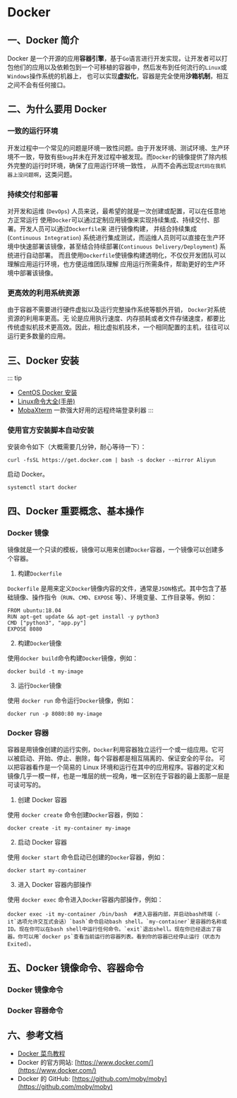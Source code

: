# Docker 

## 一、Docker 简介

Docker 是一个开源的应用**容器引擎**，基于`Go`语言进行开发实现，让开发者可以打包他们的应用以及依赖包到一个可移植的容器中，然后发布到任何流行的`Linux`或`Windows`操作系统的机器上，
也可以实现**虚拟化**，容器是完全使用**沙箱机制**，相互之间不会有任何接口。

## 二、为什么要用 Docker

### 一致的运行环境

开发过程中一个常见的问题是环境一致性问题。由于开发环境、测试环境、生产环境不一致，导致有些`bug`并未在开发过程中被发现。而`Docker`的镜像提供了除内核外完整的运行时环境，确保了应用运行环境一致性，
从而不会再出现`这代码在我机器上没问题啊`，这类问题。

### 持续交付和部署

对开发和运维 (`DevOps`) 人员来说，最希望的就是一次创建或配置，可以在任意地方正常运行 使用`Docker`可以通过定制应用镜像来实现持续集成、持续交付、部署。开发人员可以通过`Dockerfile`来 进行镜像构建，
并结合持续集成(`Continuous Integration`) 系统进行集成测试，而运维人员则可以直接在生产环境中快速部署该镜像，甚至结合持续部署(`Continuous Delivery/Deployment`) 系统进行自动部署。
而且使用`Dockerfile`使镜像构建透明化，不仅仅开发团队可以理解应用运行环境，也方便运维团队理解 应用运行所需条件，帮助更好的生产环境中部署该镜像。

### 更高效的利用系统资源

由于容器不需要进行硬件虚拟以及运行完整操作系统等额外开销， `Docker`对系统资源的利用率更高。无 论是应用执行速度、内存损耗或者文件存储速度，都要比传统虚拟机技术更高效。因此，相比虚拟机技术，一个相同配置的主机，往往可以运行更多数量的应用。

## 三、Docker 安装 

::: tip
- [CentOS Docker 安装](https://www.runoob.com/docker/centos-docker-install.html)
- [Linux命令大全(手册)](https://www.linuxcool.com/)
- [MobaXterm](https://mobaxterm.mobatek.net/) 一款强大好用的远程终端登录利器
  :::

### 使用官方安装脚本自动安装

安装命令如下（大概需要几分钟，耐心等待一下）：
```curl
curl -fsSL https://get.docker.com | bash -s docker --mirror Aliyun
```

启动 Docker。
```shell
systemctl start docker
```

## 四、Docker 重要概念、基本操作

### Docker 镜像

镜像就是一个只读的模板，镜像可以用来创建`Docker`容器，一个镜像可以创建多个容器。

1. 构建`Dockerfile`

`Dockerfile` 是用来定义`Docker`镜像内容的文件，通常是`JSON`格式。其中包含了基础镜像、操作指令（`RUN`、`CMD`、`EXPOSE` 等）、环境变量、工作目录等。例如：
```
FROM ubuntu:18.04
RUN apt-get update && apt-get install -y python3
CMD ["python3", "app.py"]
EXPOSE 8080
```

2. 构建`Docker`镜像

使用`docker build`命令构建`Docker`镜像，例如：

```shell
docker build -t my-image
```

3. 运行`Docker`镜像

使用 `docker run` 命令运行`Docker`镜像，例如：

```shell
docker run -p 8080:80 my-image
```

### Docker 容器

容器是用镜像创建的运行实例，`Docker`利用容器独立运行一个或一组应用。它可以被启动、开始、停止、删除，每个容器都是相互隔离的、保证安全的平台。
可以把容器看作是一个简易的 Linux 环境和运行在其中的应用程序。容器的定义和镜像几乎一模一样，也是一堆层的统一视角，唯一区别在于容器的最上面那一层是可读可写的。

1. 创建 Docker 容器

使用 `docker create` 命令创建`Docker`容器，例如：
```shell
docker create -it my-container my-image
```

2. 启动 Docker 容器

使用 `docker start` 命令启动已创建的`Docker`容器，例如：
```shell
docker start my-container
```

3. 进入 Docker 容器内部操作

使用 `docker exec` 命令进入`Docker`容器内部操作，例如：
```shell
docker exec -it my-container /bin/bash  #进入容器内部，并启动bash终端（-it`选项允许交互式会话）`bash`命令启动bash shell。`my-container`是容器的名称或ID。现在你可以在bash shell中运行任何命令。`exit`退出shell。现在你已经退出了容器。你可以用`docker ps`查看当前运行的容器列表。看到你的容器已经停止运行（状态为Exited）。
```

## 五、Docker 镜像命令、容器命令

### Docker 镜像命令

### Docker 容器命令

## 六、参考文档

- [Docker 菜鸟教程](https://m.runoob.com/docker/)
- Docker 的官方网站: [https://www.docker.com/](https://www.docker.com/)
- Docker 的 GitHub: [https://github.com/moby/moby](https://github.com/moby/moby)

